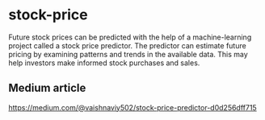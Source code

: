 # stock-price

Future stock prices can be predicted with the help of a machine-learning project called a stock price predictor. The predictor can estimate future pricing by examining patterns and trends in the available data. This may help investors make informed stock purchases and sales. 

## Medium article
https://medium.com/@vaishnaviy502/stock-price-predictor-d0d256dff715
